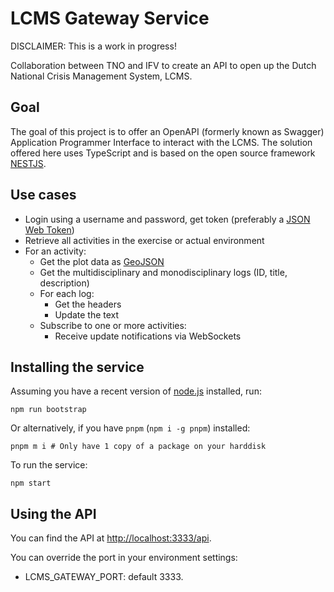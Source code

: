 # LCMS Gateway Service

DISCLAIMER: This is a work in progress!

Collaboration between TNO and IFV to create an API to open up the Dutch National Crisis Management System, LCMS.

## Goal

The goal of this project is to offer an OpenAPI (formerly known as Swagger) Application Programmer Interface to interact with the LCMS. The solution offered here uses TypeScript and is based on the open source framework [NESTJS](https://nestjs.com).

## Use cases

- Login using a username and password, get token (preferably a [JSON Web Token](https://jwt.io))
- Retrieve all activities in the exercise or actual environment
- For an activity:
  - Get the plot data as [GeoJSON](http://geojson.org)
  - Get the multidisciplinary and monodisciplinary logs (ID, title, description)
  - For each log:
    - Get the headers
    - Update the text
  - Subscribe to one or more activities:
    - Receive update notifications via WebSockets

## Installing the service

Assuming you have a recent version of [node.js](http://nodejs.org) installed, run:

```console
npm run bootstrap
```

Or alternatively, if you have `pnpm` (`npm i -g pnpm`) installed:

```console
pnpm m i # Only have 1 copy of a package on your harddisk
```

To run the service:

```console
npm start
```

## Using the API

You can find the API at [http://localhost:3333/api](http://localhost:3333/api).

You can override the port in your environment settings:

- LCMS_GATEWAY_PORT: default 3333.
